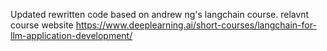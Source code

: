 Updated rewritten code based on andrew ng's langchain course.
relavnt course website https://www.deeplearning.ai/short-courses/langchain-for-llm-application-development/
